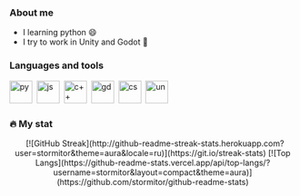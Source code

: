 ### About me
- I learning python :smile:
- I try to work in Unity and Godot :gem:
 ### Languages and tools
 <img src="https://cdn.jsdelivr.net/gh/devicons/devicon@latest/icons/python/python-original.svg"    
 title="py" width="40" height="40"/>&nbsp; 
 <img src="https://cdn.jsdelivr.net/gh/devicons/devicon@latest/icons/javascript/javascript-original.svg"
 title="js" width="40" height="40"/>&nbsp;
 <img src="https://cdn.jsdelivr.net/gh/devicons/devicon@latest/icons/cplusplus/cplusplus-original.svg"
 title="c++" width="40" height="40"/>&nbsp;
 <img src="https://cdn.jsdelivr.net/gh/devicons/devicon@latest/icons/godot/godot-original.svg" 
 title="gd" width="40" height="40"/>&nbsp;
  <img src="https://cdn.jsdelivr.net/gh/devicons/devicon@latest/icons/csharp/csharp-original.svg" 
 title="cs" width="40" height="40"/>&nbsp;
  <img src="https://cdn.jsdelivr.net/gh/devicons/devicon@latest/icons/unity/unity-original.svg" title="un" width="40" height="40" />&nbsp;
          


### :fire: My stat

 <div id="stat" align="center">
  <img src="https://github-profile-summary-cards.vercel.app/api/cards/profile-details?username=stormitor&theme=aura" alt=""/>
  <img src="https://github-profile-summary-cards.vercel.app/api/cards/stats?username=stormit&theme=aura" alt="" />
  [![GitHub Streak](http://github-readme-streak-stats.herokuapp.com?user=stormitor&theme=aura&locale=ru)](https://git.io/streak-stats)
  [![Top Langs](https://github-readme-stats.vercel.app/api/top-langs/?username=stormitor&layout=compact&theme=aura)](https://github.com/stormitor/github-readme-stats)
 </div>
  
  
  
 
